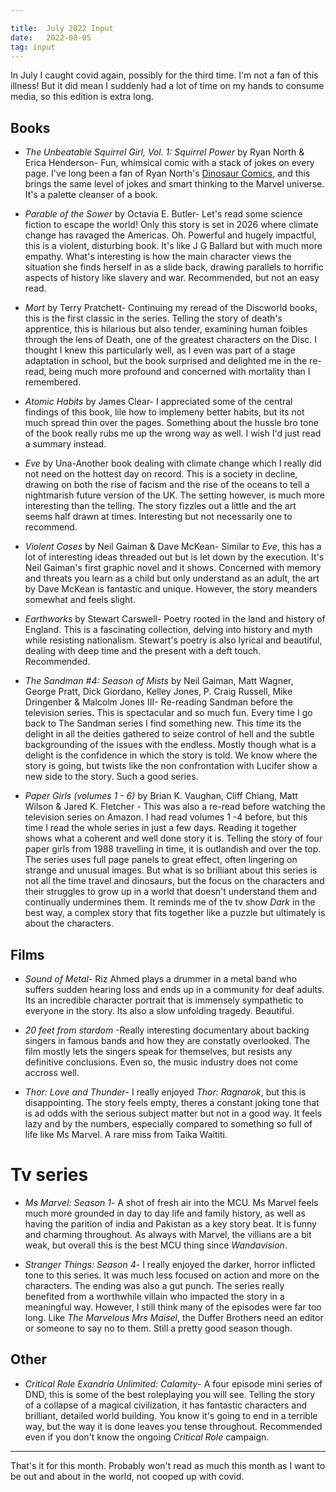 ```yaml
---

title:  July 2022 Input
date:   2022-08-05
tag: input
---
```


In July I caught covid again, possibly for the third time. I'm not a fan of this illness! But it did mean I suddenly had a lot of time on my hands to consume media, so this edition is extra long. 

## Books

* *The Unbeatable Squirrel Girl, Vol. 1: Squirrel Power* by Ryan North & Erica Henderson- Fun, whimsical comic with a stack of jokes on every page. I've long been a fan of Ryan North's [Dinosaur Comics](https://qwantz.com), and this brings the same level of jokes and smart thinking to the Marvel universe. It's a palette cleanser of a book. 

* *Parable of the Sower* by Octavia E. Butler- Let's read some science fiction to escape the world! Only this story is set in 2026 where climate change has ravaged the Americas. Oh. Powerful and hugely impactful, this is a violent, disturbing book. It's like J G Ballard but with much more empathy. What's interesting is how the main character views the situation she finds herself in as a slide back, drawing parallels to horrific aspects of history like slavery and war. Recommended, but not an easy read.

* *Mort* by Terry Pratchett- Continuing my reread of the Discworld books, this is the first classic in the series. Telling the story of death's apprentice, this is hilarious but also tender, examining human foibles through the lens of Death, one of the greatest characters on the Disc. I thought I knew this particularly well, as I even was part of a stage adaptation in school, but the book surprised and delighted me in the re-read, being much more profound and concerned with mortality than I remembered. 

* *Atomic Habits* by James Clear- I appreciated some of the central findings of this book, lile how to implemeny better habits, but its not much spread thin over the pages. Something about the hussle bro tone of the book really rubs me up the wrong way as well. I wish I'd just read a summary instead.

* *Eve* by Una-Another book dealing with climate change which I really did not need on the hottest day on record. This is a society in decline, drawing on both the rise of facism and the rise of the oceans to tell a nightmarish future version of the UK. The setting however, is much more interesting than the telling. The story fizzles out a little and the art seems half drawn at times. Interesting but not necessarily one to recommend.

* *Violent Cases* by Neil Gaiman & Dave McKean- Similar to *Eve*, this has a lot of interesting ideas threaded out but is let down by the execution. It's Neil Gaiman's first graphic novel and it shows. Concerned with memory and threats you learn as a child but only understand as an adult, the art by Dave McKean is fantastic and unique. However, the story meanders somewhat and feels slight. 

* *Earthworks* by Stewart Carswell- Poetry rooted in the land and history of England. This is a fascinating collection, delving into history and myth while resisting nationalism. Stewart's poetry is also lyrical and beautiful, dealing with deep time and the present with a deft touch. Recommended. 

* *The Sandman #4: Season of Mists* by Neil Gaiman, Matt Wagner, George Pratt, Dick Giordano, Kelley Jones, P. Craig Russell, Mike Dringenber & Malcolm Jones III- Re-reading Sandman before the television series. This is spectacular and so much fun. Every time I go back to The Sandman series I find something new. This time its the delight in all the deities gathered to seize control of hell and the subtle backgrounding of the issues with the endless. Mostly though what is a delight is the confidence in which the story is told. We know where the story is going, but twists like the non confrontation with Lucifer show a new side to the story. Such a good series.

* *Paper Girls (volumes 1 - 6)* by Brian K. Vaughan, Cliff Chiang, Matt Wilson & Jared K. Fletcher - This was also a re-read before watching the television series on Amazon. I had read volumes 1 -4 before, but this time I read the whole series in just a few days. Reading it together shows what a coherent and well done story it is. Telling the story of four paper girls from 1988 travelling in time, it is outlandish and over the top. The series uses full page panels to great effect, often lingering on strange and unusual images. But what is so brilliant about this series is not all the time travel and dinosaurs, but the focus on the characters and their struggles to grow up in a world that doesn't understand them and continually undermines them. It reminds me of the tv show *Dark* in the best way, a complex story that fits together like a puzzle but ultimately is about the characters.

## Films

* *Sound of Metal*- Riz Ahmed plays a drummer in a metal band who suffers sudden hearing loss and ends up in a community for deaf adults. Its an incredible character portrait that is immensely sympathetic to everyone in the story. Its also a slow unfolding tragedy. Beautiful. 

* *20 feet from stardom* -Really interesting documentary about backing singers in famous bands and how they are constatly overlooked. The film mostly lets the singers speak for themselves, but resists any definitive conclusions. Even so, the music industry does not come accross well. 

* *Thor: Love and Thunder*- I really enjoyed *Thor: Ragnarok*, but this is disappointing. The story feels empty, theres a constant joking tone that is ad odds with the serious subject matter but not in a good way. It feels lazy and by the numbers, especially compared to something so full of life like Ms Marvel. A rare miss from Taika Waititi. 

# Tv series 
* *Ms Marvel: Season 1*- A shot of fresh air into the MCU. Ms Marvel feels much more grounded in day to day life and family history, as well as having the parition of india and Pakistan as a key story beat. It is funny and charming throughout. As always with Marvel, the villians are a bit weak, but overall this is the best MCU thing since *Wandavision*. 

* *Stranger Things: Season 4*- I really enjoyed the darker, horror inflicted tone to this series. It was much less focused on action and more on the characters. The ending was also a gut punch. The series really benefited from a worthwhile villain who impacted the story in a meaningful way. However, I still think many of the episodes were far too long. Like *The Marvelous Mrs Maisel*, the Duffer Brothers need an editor or someone to say no to them. Still a pretty good season though.

## Other

* *Critical Role Exandria Unlimited: Calamity*- A four episode mini series of DND, this is some of the best roleplaying you will see. Telling the story of a collapse of a magical civilization, it has fantastic characters and brilliant, detailed world building. You know it's going to end in a terrible way, but the way it is done leaves you tense throughout. Recommended even if you don't know the ongoing *Critical Role* campaign.

---

That's it for this month. Probably won't read as much this month as I want to be out and about in the world, not cooped up with covid. 

